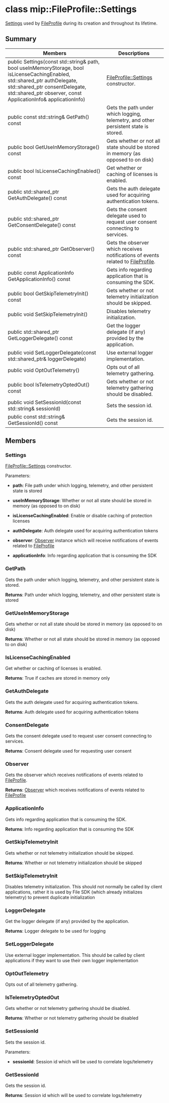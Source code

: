# class mip::FileProfile::Settings 
[Settings](class_mip_fileprofile_settings.md) used by [FileProfile](class_mip_fileprofile.md) during its creation and throughout its lifetime.
  
## Summary
 Members                        | Descriptions                                
--------------------------------|---------------------------------------------
public Settings(const std::string& path, bool useInMemoryStorage, bool isLicenseCachingEnabled, std::shared_ptr<AuthDelegate> authDelegate, std::shared_ptr<ConsentDelegate> consentDelegate, std::shared_ptr<Observer> observer, const ApplicationInfo& applicationInfo)  |  [FileProfile::Settings](class_mip_fileprofile_settings.md) constructor.
 public const std::string& GetPath() const  |  Gets the path under which logging, telemetry, and other persistent state is stored.
 public bool GetUseInMemoryStorage() const  |  Gets whether or not all state should be stored in memory (as opposed to on disk)
 public bool IsLicenseCachingEnabled() const  |  Get whether or caching of licenses is enabled.
public std::shared_ptr<AuthDelegate> GetAuthDelegate() const  |  Gets the auth delegate used for acquiring authentication tokens.
public std::shared_ptr<ConsentDelegate> GetConsentDelegate() const  |  Gets the consent delegate used to request user consent connecting to services.
public std::shared_ptr<Observer> GetObserver() const  |  Gets the observer which receives notifications of events related to [FileProfile](class_mip_fileprofile.md).
 public const ApplicationInfo GetApplicationInfo() const  |  Gets info regarding application that is consuming the SDK.
 public bool GetSkipTelemetryInit() const  |  Gets whether or not telemetry initialization should be skipped.
 public void SetSkipTelemetryInit()  |  Disables telemetry initialization.
public std::shared_ptr<LoggerDelegate> GetLoggerDelegate() const  |  Get the logger delegate (if any) provided by the application.
public void SetLoggerDelegate(const std::shared_ptr<LoggerDelegate>& loggerDelegate)  |  Use external logger implementation.
 public void OptOutTelemetry()  |  Opts out of all telemetry gathering.
 public bool IsTelemetryOptedOut() const  |  Gets whether or not telemetry gathering should be disabled.
 public void SetSessionId(const std::string& sessionId)  |  Sets the session id.
 public const std::string& GetSessionId() const  |  Gets the session id.
  
## Members
  
### Settings
[FileProfile::Settings](class_mip_fileprofile_settings.md) constructor.

Parameters:  
* **path**: File path under which logging, telemetry, and other persistent state is stored 


* **useInMemoryStorage**: Whether or not all state should be stored in memory (as opposed to on disk) 


* **isLicenseCachingEnabled**: Enable or disable caching of protection licenses 


* **authDelegate**: Auth delegate used for acquiring authentication tokens 


* **observer**: [Observer](class_mip_fileprofile_observer.md) instance which will receive notifications of events related to [FileProfile](class_mip_fileprofile.md)


* **applicationInfo**: Info regarding application that is consuming the SDK


  
### GetPath
Gets the path under which logging, telemetry, and other persistent state is stored.

  
**Returns**: Path under which logging, telemetry, and other persistent state is stored
  
### GetUseInMemoryStorage
Gets whether or not all state should be stored in memory (as opposed to on disk)

  
**Returns**: Whether or not all state should be stored in memory (as opposed to on disk)
  
### IsLicenseCachingEnabled
Get whether or caching of licenses is enabled.

  
**Returns**: True if caches are stored in memory only
  
### GetAuthDelegate
Gets the auth delegate used for acquiring authentication tokens.

  
**Returns**: Auth delegate used for acquiring authentication tokens
  
### ConsentDelegate
Gets the consent delegate used to request user consent connecting to services.

  
**Returns**: Consent delegate used for requesting user consent
  
### Observer
Gets the observer which receives notifications of events related to [FileProfile](class_mip_fileprofile.md).

  
**Returns**: [Observer](class_mip_fileprofile_observer.md) which receives notifications of events related to [FileProfile](class_mip_fileprofile.md)
  
### ApplicationInfo
Gets info regarding application that is consuming the SDK.

  
**Returns**: Info regarding application that is consuming the SDK
  
### GetSkipTelemetryInit
Gets whether or not telemetry initialization should be skipped.

  
**Returns**: Whether or not telemetry initialization should be skipped
  
### SetSkipTelemetryInit
Disables telemetry initialization.
This should not normally be called by client applications, rather it is used by File SDK (which already initializes telemetry) to prevent duplicate initialization
  
### LoggerDelegate
Get the logger delegate (if any) provided by the application.

  
**Returns**: Logger delegate to be used for logging
  
### SetLoggerDelegate
Use external logger implementation.
This should be called by client applications if they want to use their own logger implementation
  
### OptOutTelemetry
Opts out of all telemetry gathering.
  
### IsTelemetryOptedOut
Gets whether or not telemetry gathering should be disabled.

  
**Returns**: Whether or not telemetry gathering should be disabled
  
### SetSessionId
Sets the session id.

Parameters:  
* **sessionId**: Session id which will be used to correlate logs/telemetry


  
### GetSessionId
Gets the session id.

  
**Returns**: Session id which will be used to correlate logs/telemetry